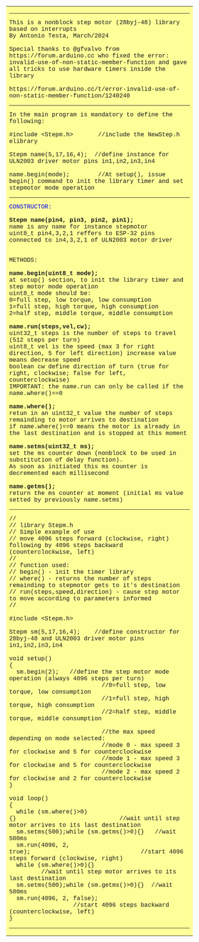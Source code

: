 <body>

<table border="0" width="100%" cellspacing="0" cellpadding="0" id="table1" align="left" bgcolor="#FFFF99">
	<tr>
		<td><hr>
		<p><font face="Courier">This is a nonblock step motor (28byj-48) library 
		based on interrupts<br>By Antonio Testa, March/2024<br><br>Special thanks to @gfvalvo from https://forum.arduino.cc who fixed the 
		error: invalid-use-of-non-static-member-function and gave all tricks to 
		use hardware timers inside the library<br><br>https://forum.arduino.cc/t/error-invalid-use-of-non-static-member-function/1240240</font></p>
		<hr>
		<p><font face="Courier">In the main program is mandatory to define the following:<br>
		<br>#include &lt;Stepm.h&gt;&nbsp;&nbsp;&nbsp;&nbsp;&nbsp;&nbsp; //include the NewStep.h 
		elibrary <br><br>Stepm name(5,17,16,4);&nbsp; //define instance for ULN2003 driver motor 
		pins in1,in2,in3,in4<br><br>name.begin(mode);&nbsp;&nbsp;&nbsp;&nbsp;&nbsp; &nbsp; //At setup(), 
		issue begin() command to init the library timer and set stepmotor mode 
		operation</font></p><hr>
		<p><font face="Courier"><font color="#0000FF">CONSTRUCTOR:</font><br>
		<br><b>Stepm name(pin4, pin3, pin2, pin1); </b><br>name is any name for instance stepmotor<br>uint8_t pin4,3,2,1 reffers to ESP-32 pins connected to in4,3,2,1 of 
		ULN2003 motor driver<br><br><br>METHODS:<br>
		<br><b>name.begin(uint8_t mode);</b><br>at setup() section, to init the library timer and step motor mode 
		operation<br>uint8_t mode should be:<br>0=full step, low torque, low consumption<br>1=full step, high torque, high consumption<br>2=half step, middle torque, middle consumption
		<br><br><b>name.run(steps,vel,cw);</b><br>uint32_t steps is the number of steps to travel (512 steps per turn)<br>uint8_t vel is the speed (max 3 for right direction, 5 for left 
		direction) increase value means decrease speed<br>boolean cw define direction of turn (true for right, clockwise; false 
		for left, counterclockwise)<br>IMPORTANT: the name.run can only be called if the name.where()==0
		<br><br><b>name.where();</b><br>retun in an uint32_t value the number of steps remainding to motor 
		arrives to destination<br>if name.where()==0 means the motor is already in the last destination 
		and is stopped at this moment<br><br><b>name.setms(uint32_t ms);</b><br>set the ms counter down (nonblock to be used in substitution of delay 
		function).<br>As soon as initiated this ms counter is decremented each millisecond<br>
		<br><b>name.getms();</b><br>return the ms counter at moment (initial ms value setted by previously 
		name.setms)</font></p><hr>
		<p><font face="Courier">//<br>// library Stepm.h<br>// Simple example of use<br>// move 4096 steps forward (clockwise, right) following by 4096 steps 
		backward (counterclockwise, left)<br>// <br>// function used:<br>// begin() - init the timer library<br>// where() - returns the number of steps remainding to stepmotor gets to 
		it's destination<br>// run(steps,speed,direction) - cause step motor to move according to 
		parameters informed<br>// <br><br>#include &lt;Stepm.h&gt;<br><br>Stepm sm(5,17,16,4);&nbsp;&nbsp;&nbsp; //define constructor for 28byj-48 and ULN2003 
		driver motor pins in1,in2,in3,in4<br><br>void setup()<br>{<br>&nbsp; sm.begin(2);&nbsp;&nbsp; //define the step motor mode operation (always 4096 steps 
		per turn) <br>&nbsp;&nbsp;&nbsp;&nbsp;&nbsp;&nbsp;&nbsp;&nbsp;&nbsp; &nbsp;&nbsp;&nbsp;&nbsp;&nbsp;&nbsp; &nbsp;&nbsp;&nbsp;&nbsp; &nbsp;&nbsp;&nbsp; 
		//0=full step, low torque, low consumption<br>&nbsp;&nbsp;&nbsp;&nbsp;&nbsp;&nbsp;&nbsp;&nbsp;&nbsp;&nbsp;&nbsp;&nbsp;&nbsp;&nbsp;&nbsp; &nbsp;&nbsp;&nbsp;&nbsp;&nbsp;&nbsp; &nbsp;&nbsp; 
		//1=full step, high torque, high consumption<br>&nbsp;&nbsp;&nbsp;&nbsp;&nbsp;&nbsp;&nbsp;&nbsp;&nbsp;&nbsp;&nbsp;&nbsp;&nbsp;&nbsp;&nbsp; &nbsp;&nbsp;&nbsp;&nbsp;&nbsp;&nbsp; &nbsp;&nbsp; 
		//2=half step, middle torque, middle consumption<br><br>&nbsp;&nbsp;&nbsp;&nbsp;&nbsp;&nbsp;&nbsp;&nbsp;&nbsp;&nbsp;&nbsp;&nbsp;&nbsp; &nbsp;&nbsp;&nbsp;&nbsp;&nbsp;&nbsp;&nbsp;&nbsp;&nbsp; &nbsp; 
		//the max speed depending on mode selected:<br>&nbsp;&nbsp;&nbsp;&nbsp;&nbsp;&nbsp;&nbsp;&nbsp;&nbsp;&nbsp;&nbsp;&nbsp;&nbsp; &nbsp;&nbsp;&nbsp;&nbsp;&nbsp;&nbsp;&nbsp;&nbsp;&nbsp; &nbsp; 
		//mode 0 - max speed 3 for clockwise and 5 for counterclockwise<br>&nbsp;&nbsp;&nbsp;&nbsp;&nbsp;&nbsp;&nbsp;&nbsp;&nbsp;&nbsp;&nbsp;&nbsp;&nbsp; &nbsp;&nbsp;&nbsp;&nbsp;&nbsp;&nbsp;&nbsp;&nbsp;&nbsp; &nbsp; 
		//mode 1 - max speed 3 for clockwise and 5 for counterclockwise<br>&nbsp;&nbsp;&nbsp;&nbsp;&nbsp;&nbsp;&nbsp;&nbsp;&nbsp;&nbsp;&nbsp;&nbsp;&nbsp;&nbsp; &nbsp;&nbsp;&nbsp;&nbsp;&nbsp;&nbsp;&nbsp;&nbsp; &nbsp; 
		//mode 2 - max speed 2 for clockwise and 2 for counterclockwise<br>}<br>
		<br>void loop()<br>{<br>&nbsp; while (sm.where()&gt;0){}&nbsp;&nbsp;&nbsp;&nbsp;&nbsp;&nbsp;&nbsp;&nbsp;&nbsp;&nbsp;&nbsp;&nbsp;&nbsp;&nbsp;&nbsp;&nbsp;&nbsp;&nbsp;&nbsp;&nbsp;&nbsp;&nbsp;&nbsp;&nbsp;&nbsp;&nbsp;&nbsp;&nbsp; 
		//wait until step motor arrives to its last destination<br>&nbsp; sm.setms(500);while (sm.getms()&gt;0){}&nbsp;&nbsp; //wait 500ms<br>&nbsp; sm.run(4096, 2, true);&nbsp;&nbsp;&nbsp;&nbsp;&nbsp;&nbsp;&nbsp;&nbsp;&nbsp;&nbsp;&nbsp;&nbsp;&nbsp;&nbsp;&nbsp;&nbsp;&nbsp;&nbsp;&nbsp;&nbsp;&nbsp;&nbsp;&nbsp;&nbsp;&nbsp;&nbsp;&nbsp;&nbsp;&nbsp;&nbsp; //start 4096 steps forward (clockwise, right)
		<br>&nbsp; while (sm.where()&gt;0){}&nbsp;&nbsp;&nbsp;&nbsp;&nbsp;&nbsp;&nbsp;&nbsp;&nbsp;&nbsp;&nbsp;&nbsp;&nbsp;&nbsp;&nbsp;&nbsp;&nbsp;&nbsp;&nbsp; &nbsp;&nbsp;&nbsp;&nbsp;&nbsp;&nbsp;&nbsp;&nbsp; //wait until step motor arrives to its last destination<br>&nbsp; sm.setms(500);while (sm.getms()&gt;0){}&nbsp; //wait 500ms<br>&nbsp; sm.run(4096, 2, false);&nbsp;&nbsp;&nbsp;&nbsp;&nbsp;&nbsp;&nbsp;&nbsp;&nbsp;&nbsp;&nbsp; &nbsp;&nbsp;&nbsp;&nbsp;&nbsp;&nbsp;&nbsp;&nbsp;&nbsp;&nbsp;&nbsp;&nbsp;&nbsp;&nbsp;&nbsp;&nbsp;&nbsp; //start 4096 steps backward (counterclockwise, left)
		<br>}</font></p><hr></td>
	</tr>
</table>

</body>
